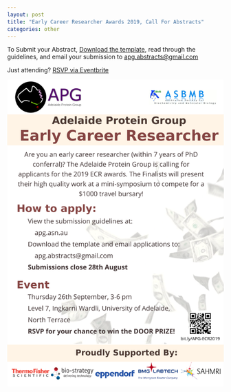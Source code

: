 ```yaml
---
layout: post
title: "Early Career Researcher Awards 2019, Call For Abstracts"
categories: other
---
```


To Submit your Abstract, [Download the template][1], read through the guidelines, 
and email your submission to [apg.abstracts@gmail.com](mailto:apg.abstracts@gmail.com)

Just attending? [RSVP via Eventbrite](https://www.eventbrite.com.au/e/apg-early-career-researcher-awards-2019-tickets-68576743887)

![](/assets/images/2019_ecr_cfa.png)





[1]:/assets/docs/TemplateECR.docx

